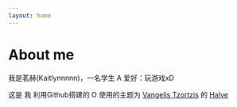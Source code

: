 ```yaml
---
layout: home
---
```

# About me

我是茗赫(Kaitlynnnnn)，一名学生 A
   爱好：玩游戏xD 
   



这是 我 利用Github搭建的 O
使用的主题为 [Vangelis Tzortzis](https://github.com/srekoble) 的 [Halve](http://vangeltzo.com/) 


[发起QQ对话]: <encent://Message/?Uin=1635376770> "PC-QQ"
                     


                  


